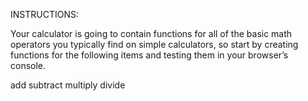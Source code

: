 INSTRUCTIONS:

Your calculator is going to contain functions for all of the basic math operators you typically find on simple calculators, so start by creating functions for the following items and testing them in your browser’s console.

add
subtract
multiply
divide

<script>
    function add(a,b){
        let c = a + b;
        return c;

    };
    function subtract(a,b){
        let c = a - b;
        return c;
    };
    function multiply(a,b){
        let c = a * b;
        return c;
    };
    function divide(a, b){
        let c = a / b;
        return c;
    }

// CONCEPT IMPROVEMENT:

// Having started my calculator by using an editable <input> field I realized that, a cool unique value add for a feature would be to allow the user to select and copy the results of the calculations. This is an automatic benefit of using the <input> element. However this causes some problems... mainly that, if a user then types into the input field without first clicking outside of it.... the numbers are not treated the same as inputs from the buttons on the screen or the key down events from the keyboard. 

//In order for the functionality to work properly the user cannot have the cursor actively engaged or focused in the input field if they are using their keyboard keypad to enter the values (as opposed to the interface buttons, which are triggered by mouse click events). 

// so, some rule still needs to be written that does not allow direct cursor access by the user to the display screen.

// of some other rule system which disengages the user's keyboard functionality with an exception made fo "cmnd+c" in order to copy the results to the clipboard.

// but for now, it's pretty easy and natural even, to break the program IF the user attempts to copy by using their cursor to highlight and select the results from the <input> field. It's inevitable even.

//which then defeats the purpose of the <input> element and decreases the novelty value of being able to copy the results to the clipboard.

// the other option is to disable the input field all-togther as editable and instead to create a copy button.

// Here is some code i was starting to write in order to implement that. Not entirely sure how I would want this to work and where and how I might dynamically populate the DOM with a new "copy to clipboard" button.

// truthfully all of this
// of course is alot further beyond the scope of my assignments and a pretty unnecessary feature
// I'm supposed to be moving forward and ultimately I need to 
// manage my time more efficiently. I hope to return to this issue if it seems like any of this may be usable as some sort of portfolio project. 



function copyToClipboard() {
    var copyText = document.getElementById("display");
    copyText.select();
    copyText.setSelectionRange(0, 9999999999999999999999999999999999);
    navigator.clipboard.writeText(copyText.value);
};
function createCopyButton() {
    const mainContainer = document.getElementById('button-container');
    const newKey = document.createElement('button')
    const node = document.createTextNode("copy");
    newKey.appendChild(node);
    newKey.setAttribute("class", "clipboard-button");
    mainContainer.appendChild(newKey);
    let copyResult = document.getElementById("copyResult");
    copyResult.addEventListener("click", copyToClipboard);

};

const interactiveButton = () => {
hoverInput.addEventListener("mouseover", function (event) {
    createCopyButton();
    event.target.style.color = "red";
    event.target.style.fontSize = "1.8rem";

}, false);
};





    


</script>